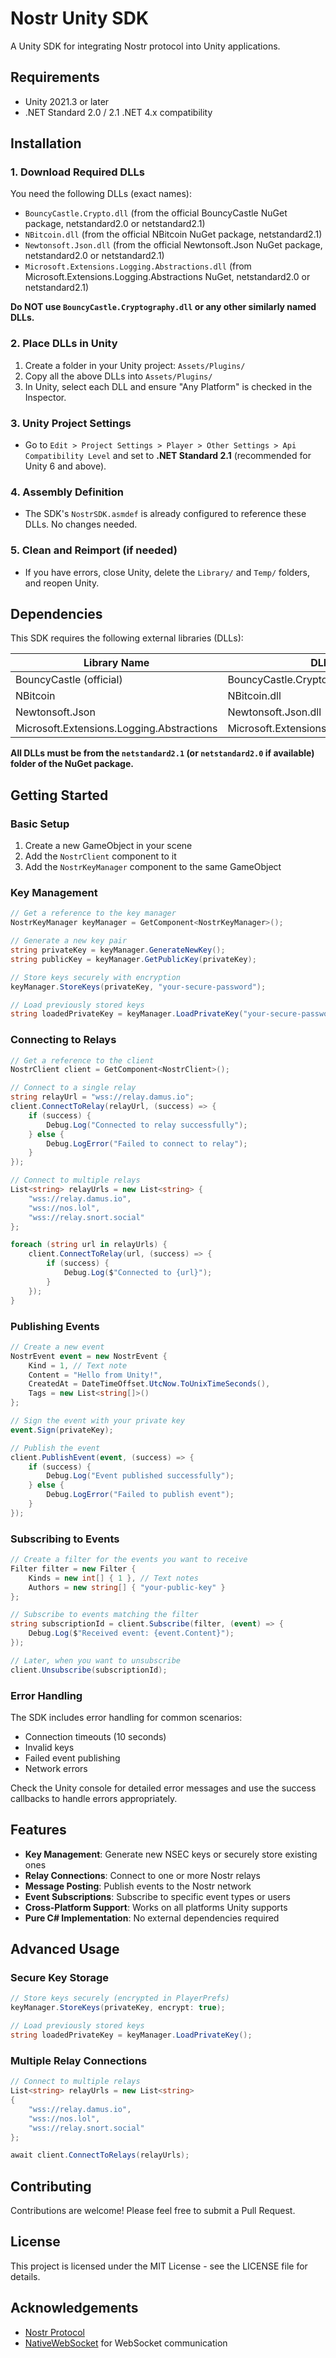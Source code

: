 # Nostr Unity SDK

A Unity SDK for integrating Nostr protocol into Unity applications.

## Requirements

- Unity 2021.3 or later
- .NET Standard 2.0 / 2.1 .NET 4.x compatibility

## Installation

### 1. Download Required DLLs

You need the following DLLs (exact names):
- `BouncyCastle.Crypto.dll` (from the official BouncyCastle NuGet package, netstandard2.0 or netstandard2.1)
- `NBitcoin.dll` (from the official NBitcoin NuGet package, netstandard2.1)
- `Newtonsoft.Json.dll` (from the official Newtonsoft.Json NuGet package, netstandard2.0 or netstandard2.1)
- `Microsoft.Extensions.Logging.Abstractions.dll` (from Microsoft.Extensions.Logging.Abstractions NuGet, netstandard2.0 or netstandard2.1)

**Do NOT use `BouncyCastle.Cryptography.dll` or any other similarly named DLLs.**

### 2. Place DLLs in Unity

1. Create a folder in your Unity project: `Assets/Plugins/`
2. Copy all the above DLLs into `Assets/Plugins/`
3. In Unity, select each DLL and ensure "Any Platform" is checked in the Inspector.

### 3. Unity Project Settings

- Go to `Edit > Project Settings > Player > Other Settings > Api Compatibility Level` and set to **.NET Standard 2.1** (recommended for Unity 6 and above).

### 4. Assembly Definition

- The SDK's `NostrSDK.asmdef` is already configured to reference these DLLs. No changes needed.

### 5. Clean and Reimport (if needed)

- If you have errors, close Unity, delete the `Library/` and `Temp/` folders, and reopen Unity.

## Dependencies

This SDK requires the following external libraries (DLLs):

| Library Name                                      | DLL Name                                    | Source (NuGet)                                      |
|---------------------------------------------------|---------------------------------------------|-----------------------------------------------------|
| BouncyCastle (official)                           | BouncyCastle.Crypto.dll                     | [BouncyCastle](https://www.nuget.org/packages/BouncyCastle/) |
| NBitcoin                                          | NBitcoin.dll                                | [NBitcoin](https://www.nuget.org/packages/NBitcoin/)         |
| Newtonsoft.Json                                   | Newtonsoft.Json.dll                         | [Newtonsoft.Json](https://www.nuget.org/packages/Newtonsoft.Json/) |
| Microsoft.Extensions.Logging.Abstractions         | Microsoft.Extensions.Logging.Abstractions.dll| [Microsoft.Extensions.Logging.Abstractions](https://www.nuget.org/packages/Microsoft.Extensions.Logging.Abstractions/) |

**All DLLs must be from the `netstandard2.1` (or `netstandard2.0` if available) folder of the NuGet package.**

## Getting Started

### Basic Setup

1. Create a new GameObject in your scene
2. Add the `NostrClient` component to it
3. Add the `NostrKeyManager` component to the same GameObject

### Key Management

```csharp
// Get a reference to the key manager
NostrKeyManager keyManager = GetComponent<NostrKeyManager>();

// Generate a new key pair
string privateKey = keyManager.GenerateNewKey();
string publicKey = keyManager.GetPublicKey(privateKey);

// Store keys securely with encryption
keyManager.StoreKeys(privateKey, "your-secure-password");

// Load previously stored keys
string loadedPrivateKey = keyManager.LoadPrivateKey("your-secure-password");
```

### Connecting to Relays

```csharp
// Get a reference to the client
NostrClient client = GetComponent<NostrClient>();

// Connect to a single relay
string relayUrl = "wss://relay.damus.io";
client.ConnectToRelay(relayUrl, (success) => {
    if (success) {
        Debug.Log("Connected to relay successfully");
    } else {
        Debug.LogError("Failed to connect to relay");
    }
});

// Connect to multiple relays
List<string> relayUrls = new List<string> {
    "wss://relay.damus.io",
    "wss://nos.lol",
    "wss://relay.snort.social"
};

foreach (string url in relayUrls) {
    client.ConnectToRelay(url, (success) => {
        if (success) {
            Debug.Log($"Connected to {url}");
        }
    });
}
```

### Publishing Events

```csharp
// Create a new event
NostrEvent event = new NostrEvent {
    Kind = 1, // Text note
    Content = "Hello from Unity!",
    CreatedAt = DateTimeOffset.UtcNow.ToUnixTimeSeconds(),
    Tags = new List<string[]>()
};

// Sign the event with your private key
event.Sign(privateKey);

// Publish the event
client.PublishEvent(event, (success) => {
    if (success) {
        Debug.Log("Event published successfully");
    } else {
        Debug.LogError("Failed to publish event");
    }
});
```

### Subscribing to Events

```csharp
// Create a filter for the events you want to receive
Filter filter = new Filter {
    Kinds = new int[] { 1 }, // Text notes
    Authors = new string[] { "your-public-key" }
};

// Subscribe to events matching the filter
string subscriptionId = client.Subscribe(filter, (event) => {
    Debug.Log($"Received event: {event.Content}");
});

// Later, when you want to unsubscribe
client.Unsubscribe(subscriptionId);
```

### Error Handling

The SDK includes error handling for common scenarios:
- Connection timeouts (10 seconds)
- Invalid keys
- Failed event publishing
- Network errors

Check the Unity console for detailed error messages and use the success callbacks to handle errors appropriately.

## Features

- **Key Management**: Generate new NSEC keys or securely store existing ones
- **Relay Connections**: Connect to one or more Nostr relays
- **Message Posting**: Publish events to the Nostr network
- **Event Subscriptions**: Subscribe to specific event types or users
- **Cross-Platform Support**: Works on all platforms Unity supports
- **Pure C# Implementation**: No external dependencies required

## Advanced Usage

### Secure Key Storage

```csharp
// Store keys securely (encrypted in PlayerPrefs)
keyManager.StoreKeys(privateKey, encrypt: true);

// Load previously stored keys
string loadedPrivateKey = keyManager.LoadPrivateKey();
```

### Multiple Relay Connections

```csharp
// Connect to multiple relays
List<string> relayUrls = new List<string>
{
    "wss://relay.damus.io",
    "wss://nos.lol",
    "wss://relay.snort.social"
};

await client.ConnectToRelays(relayUrls);
```

## Contributing

Contributions are welcome! Please feel free to submit a Pull Request.

## License

This project is licensed under the MIT License - see the LICENSE file for details.

## Acknowledgements

- [Nostr Protocol](https://github.com/nostr-protocol/nips)
- [NativeWebSocket](https://github.com/endel/NativeWebSocket) for WebSocket communication 